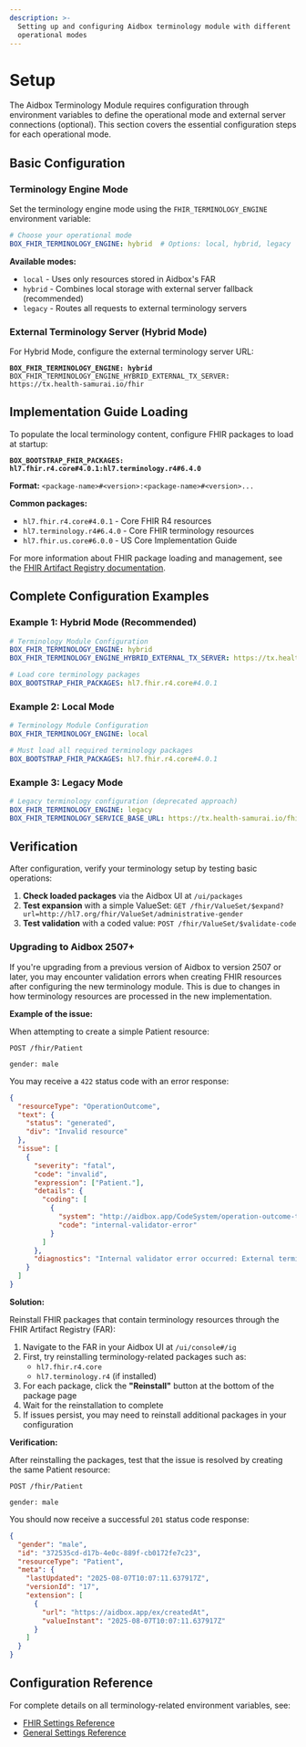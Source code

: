 ```yaml
---
description: >-
  Setting up and configuring Aidbox terminology module with different
  operational modes
---
```


# Setup

The Aidbox Terminology Module requires configuration through environment variables to define the operational mode and external server connections (optional). This section covers the essential configuration steps for each operational mode.

## Basic Configuration

### Terminology Engine Mode

Set the terminology engine mode using the `FHIR_TERMINOLOGY_ENGINE` environment variable:

```yaml
# Choose your operational mode
BOX_FHIR_TERMINOLOGY_ENGINE: hybrid  # Options: local, hybrid, legacy
```

**Available modes:**

* `local` - Uses only resources stored in Aidbox's FAR
* `hybrid` - Combines local storage with external server fallback (recommended)
* `legacy` - Routes all requests to external terminology servers

### External Terminology Server (Hybrid Mode)

For Hybrid Mode, configure the external terminology server URL:

<pre class="language-yaml"><code class="lang-yaml"><strong>BOX_FHIR_TERMINOLOGY_ENGINE: hybrid
</strong>BOX_FHIR_TERMINOLOGY_ENGINE_HYBRID_EXTERNAL_TX_SERVER: https://tx.health-samurai.io/fhir
</code></pre>

## Implementation Guide Loading

To populate the local terminology content, configure FHIR packages to load at startup:

<pre class="language-yaml"><code class="lang-yaml"><strong>BOX_BOOTSTRAP_FHIR_PACKAGES: hl7.fhir.r4.core#4.0.1:hl7.terminology.r4#6.4.0
</strong></code></pre>

**Format:** `<package-name>#<version>:<package-name>#<version>...`

**Common packages:**

* `hl7.fhir.r4.core#4.0.1` - Core FHIR R4 resources
* `hl7.terminology.r4#6.4.0` - Core FHIR terminology resources
* `hl7.fhir.us.core#6.0.0` - US Core Implementation Guide

For more information about FHIR package loading and management, see the [FHIR Artifact Registry documentation](../../artifact-registry/artifact-registry-overview.md).

## Complete Configuration Examples

### Example 1: Hybrid Mode (Recommended)

```yaml
# Terminology Module Configuration
BOX_FHIR_TERMINOLOGY_ENGINE: hybrid
BOX_FHIR_TERMINOLOGY_ENGINE_HYBRID_EXTERNAL_TX_SERVER: https://tx.health-samurai.io/fhir

# Load core terminology packages
BOX_BOOTSTRAP_FHIR_PACKAGES: hl7.fhir.r4.core#4.0.1
```

### Example 2: Local Mode

```yaml
# Terminology Module Configuration  
BOX_FHIR_TERMINOLOGY_ENGINE: local

# Must load all required terminology packages
BOX_BOOTSTRAP_FHIR_PACKAGES: hl7.fhir.r4.core#4.0.1
```

### Example 3: Legacy Mode

```yaml
# Legacy terminology configuration (deprecated approach)
BOX_FHIR_TERMINOLOGY_ENGINE: legacy
BOX_FHIR_TERMINOLOGY_SERVICE_BASE_URL: https://tx.health-samurai.io/fhir
```

## Verification

After configuration, verify your terminology setup by testing basic operations:

1. **Check loaded packages** via the Aidbox UI at `/ui/packages`
2. **Test expansion** with a simple ValueSet: `GET /fhir/ValueSet/$expand?url=http://hl7.org/fhir/ValueSet/administrative-gender`
3. **Test validation** with a coded value: `POST /fhir/ValueSet/$validate-code`

### Upgrading to Aidbox 2507+

If you're upgrading from a previous version of Aidbox to version 2507 or later, you may encounter validation errors when creating FHIR resources after configuring the new terminology module. This is due to changes in how terminology resources are processed in the new implementation.

**Example of the issue:**

When attempting to create a simple Patient resource:

```http
POST /fhir/Patient

gender: male
```

You may receive a `422` status code with an error response:

```json
{
  "resourceType": "OperationOutcome",
  "text": {
    "status": "generated",
    "div": "Invalid resource"
  },
  "issue": [
    {
      "severity": "fatal",
      "code": "invalid",
      "expression": ["Patient."],
      "details": {
        "coding": [
          {
            "system": "http://aidbox.app/CodeSystem/operation-outcome-type",
            "code": "internal-validator-error"
          }
        ]
      },
      "diagnostics": "Internal validator error occurred: External terminology server error.\nServer responded with status 404.\nResponse body: Unknown body type: class clojure.lang.PersistentArrayMap"
    }
  ]
}
```

**Solution:**

Reinstall FHIR packages that contain terminology resources through the FHIR Artifact Registry (FAR):

1. Navigate to the FAR in your Aidbox UI at `/ui/console#/ig`
2. First, try reinstalling terminology-related packages such as:
   * `hl7.fhir.r4.core`
   * `hl7.terminology.r4` (if installed)
3. For each package, click the **"Reinstall"** button at the bottom of the package page
4. Wait for the reinstallation to complete
5. If issues persist, you may need to reinstall additional packages in your configuration

**Verification:**

After reinstalling the packages, test that the issue is resolved by creating the same Patient resource:

```http
POST /fhir/Patient

gender: male
```

You should now receive a successful `201` status code response:

```json
{
  "gender": "male",
  "id": "372535cd-d17b-4e0c-889f-cb0172fe7c23",
  "resourceType": "Patient",
  "meta": {
    "lastUpdated": "2025-08-07T10:07:11.637917Z",
    "versionId": "17",
    "extension": [
      {
        "url": "https://aidbox.app/ex/createdAt",
        "valueInstant": "2025-08-07T10:07:11.637917Z"
      }
    ]
  }
}
```

## Configuration Reference

For complete details on all terminology-related environment variables, see:

* [FHIR Settings Reference](../../reference/settings/fhir.md#terminology)
* [General Settings Reference](../../reference/settings/general.md#bootstrap-fhir-packages)
